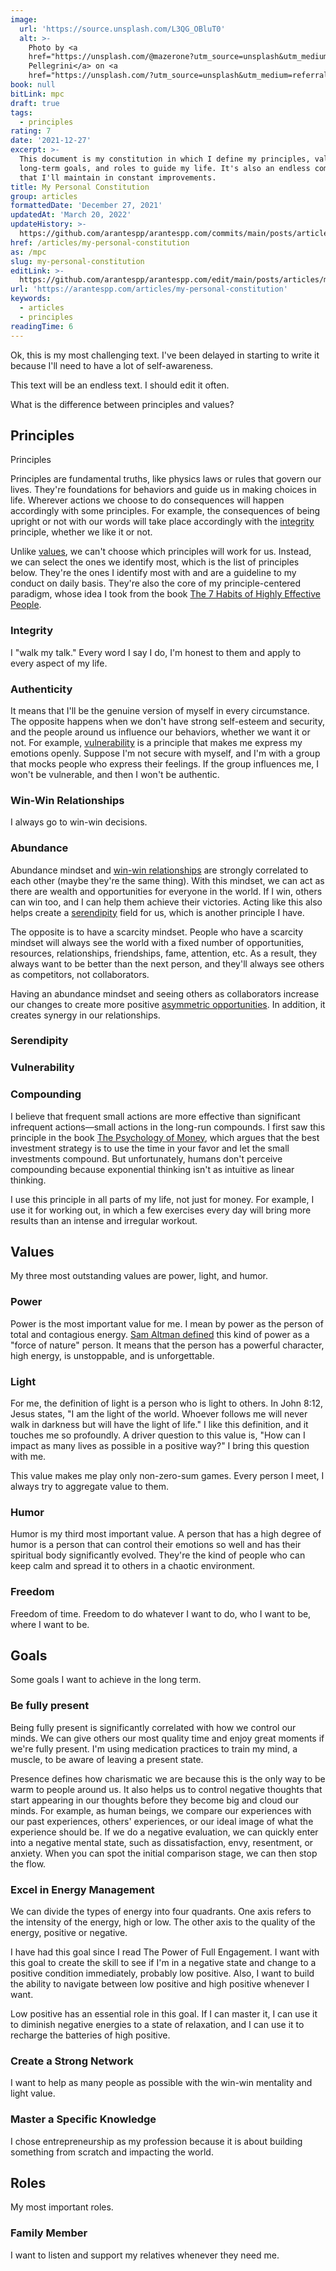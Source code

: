 ```yaml
---
image:
  url: 'https://source.unsplash.com/L3QG_OBluT0'
  alt: >-
    Photo by <a
    href="https://unsplash.com/@mazerone?utm_source=unsplash&utm_medium=referral&utm_content=creditCopyText">Simone
    Pellegrini</a> on <a
    href="https://unsplash.com/?utm_source=unsplash&utm_medium=referral&utm_content=creditCopyText">Unsplash</a>
book: null
bitLink: mpc
draft: true
tags:
  - principles
rating: 7
date: '2021-12-27'
excerpt: >-
  This document is my constitution in which I define my principles, values,
  long-term goals, and roles to guide my life. It's also an endless composition
  that I'll maintain in constant improvements.
title: My Personal Constitution
group: articles
formattedDate: 'December 27, 2021'
updatedAt: 'March 20, 2022'
updateHistory: >-
  https://github.com/arantespp/arantespp.com/commits/main/posts/articles/my-personal-constitution.md
href: /articles/my-personal-constitution
as: /mpc
slug: my-personal-constitution
editLink: >-
  https://github.com/arantespp/arantespp.com/edit/main/posts/articles/my-personal-constitution.md
url: 'https://arantespp.com/articles/my-personal-constitution'
keywords:
  - articles
  - principles
readingTime: 6
---
```


Ok, this is my most challenging text. I've been delayed in starting to write it because I'll need to have a lot of self-awareness.

This text will be an endless text. I should edit it often.

What is the difference between principles and values?

## Principles

Principles

Principles are fundamental truths, like physics laws or rules that govern our lives. They're foundations for behaviors and guide us in making choices in life. Wherever actions we choose to do consequences will happen accordingly with some principles. For example, the consequences of being upright or not with our words will take place accordingly with the [integrity](###integrity) principle, whether we like it or not.

Unlike [values](##values), we can't choose which principles will work for us. Instead, we can select the ones we identify most, which is the list of principles below. They're the ones I identify most with and are a guideline to my conduct on daily basis. They're also the core of my principle-centered paradigm, whose idea I took from the book [The 7 Habits of Highly Effective People](/t7hhep).

### Integrity

I "walk my talk." Every word I say I do, I'm honest to them and apply to every aspect of my life.

### Authenticity

It means that I'll be the genuine version of myself in every circumstance. The opposite happens when we don't have strong self-esteem and security, and the people around us influence our behaviors, whether we want it or not. For example, [vulnerability](###vulnerability) is a principle that makes me express my emotions openly. Suppose I'm not secure with myself, and I'm with a group that mocks people who express their feelings. If the group influences me, I won't be vulnerable, and then I won't be authentic.

### Win-Win Relationships

I always go to win-win decisions.

### Abundance

Abundance mindset and [win-win relationships](#win-win-relationships) are strongly correlated to each other (maybe they're the same thing). With this mindset, we can act as there are wealth and opportunities for everyone in the world. If I win, others can win too, and I can help them achieve their victories. Acting like this also helps create a [serendipity](#serendipity) field for us, which is another principle I have.

The opposite is to have a scarcity mindset. People who have a scarcity mindset will always see the world with a fixed number of opportunities, resources, relationships, friendships, fame, attention, etc. As a result, they always want to be better than the next person, and they'll always see others as competitors, not collaborators.

Having an abundance mindset and seeing others as collaborators increase our changes to create more positive [asymmetric opportunities](/z/asymmetric-opportunity). In addition, it creates synergy in our relationships.

### Serendipity

### Vulnerability

### Compounding

I believe that frequent small actions are more effective than significant infrequent actions—small actions in the long-run compounds. I first saw this principle in the book [The Psychology of Money](/tpom), which argues that the best investment strategy is to use the time in your favor and let the small investments compound. But unfortunately, humans don't perceive compounding because exponential thinking isn't as intuitive as linear thinking.

I use this principle in all parts of my life, not just for money. For example, I use it for working out, in which a few exercises every day will bring more results than an intense and irregular workout.

## Values

My three most outstanding values are power, light, and humor.

### Power

Power is the most important value for me. I mean by power as the person of total and contagious energy. [Sam Altman defined](https://blog.samaltman.com/how-to-be-successful) this kind of power as a "force of nature" person. It means that the person has a powerful character, high energy, is unstoppable, and is unforgettable.

### Light

For me, the definition of light is a person who is light to others. In John 8:12, Jesus states, "I am the light of the world. Whoever follows me will never walk in darkness but will have the light of life." I like this definition, and it touches me so profoundly. A driver question to this value is, "How can I impact as many lives as possible in a positive way?" I bring this question with me.

This value makes me play only non-zero-sum games. Every person I meet, I always try to aggregate value to them.

### Humor

Humor is my third most important value. A person that has a high degree of humor is a person that can control their emotions so well and has their spiritual body significantly evolved. They're the kind of people who can keep calm and spread it to others in a chaotic environment.

### Freedom

Freedom of time. Freedom to do whatever I want to do, who I want to be, where I want to be.

## Goals

Some goals I want to achieve in the long term.

### Be fully present

Being fully present is significantly correlated with how we control our minds. We can give others our most quality time and enjoy great moments if we're fully present. I'm using medication practices to train my mind, a muscle, to be aware of leaving a present state.

Presence defines how charismatic we are because this is the only way to be warm to people around us. It also helps us to control negative thoughts that start appearing in our thoughts before they become big and cloud our minds. For example, as human beings, we compare our experiences with our past experiences, others' experiences, or our ideal image of what the experience should be. If we do a negative evaluation, we can quickly enter into a negative mental state, such as dissatisfaction, envy, resentment, or anxiety. When you can spot the initial comparison stage, we can then stop the flow.

### Excel in Energy Management

We can divide the types of energy into four quadrants. One axis refers to the intensity of the energy, high or low. The other axis to the quality of the energy, positive or negative.

I have had this goal since I read The Power of Full Engagement. I want with this goal to create the skill to see if I'm in a negative state and change to a positive condition immediately, probably low positive. Also, I want to build the ability to navigate between low positive and high positive whenever I want.

Low positive has an essential role in this goal. If I can master it, I can use it to diminish negative energies to a state of relaxation, and I can use it to recharge the batteries of high positive.

### Create a Strong Network

I want to help as many people as possible with the win-win mentality and light value.

### Master a Specific Knowledge

I chose entrepreneurship as my profession because it is about building something from scratch and impacting the world.

## Roles

My most important roles.

### Family Member

I want to listen and support my relatives whenever they need me.
